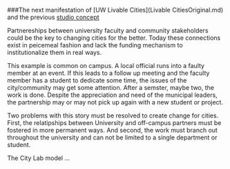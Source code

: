 ###The next manifestation of [UW Livable Cities](Livable CitiesOriginal.md) and the previous [studio concept](StudioPlan.md)

Partnereships between university faculty and community stakeholders could be the key to changing cities for the better. Today these connections exist in peicemeal fashion and lack the funding mechanism to institutionalize them in real ways. 

This example is common on campus. A local official runs into a faulty member at an event. If this leads to a follow up meeting and the faculty member has a student to dedicate some time, the issues of the city/community may get some attention. After a semster, maybe two, the work is done. Despite the appreciation and need of the municipal leaders, the partnership may or may not pick up again with a new student or project. 

Two problems with this story must be resolved to create change for cities. First, the relatipships between University and off-campus partners must be fostered in more permanent ways. And second, the work must branch out throughout the university and can not be limited to a single department or student. 

The City Lab model ...


